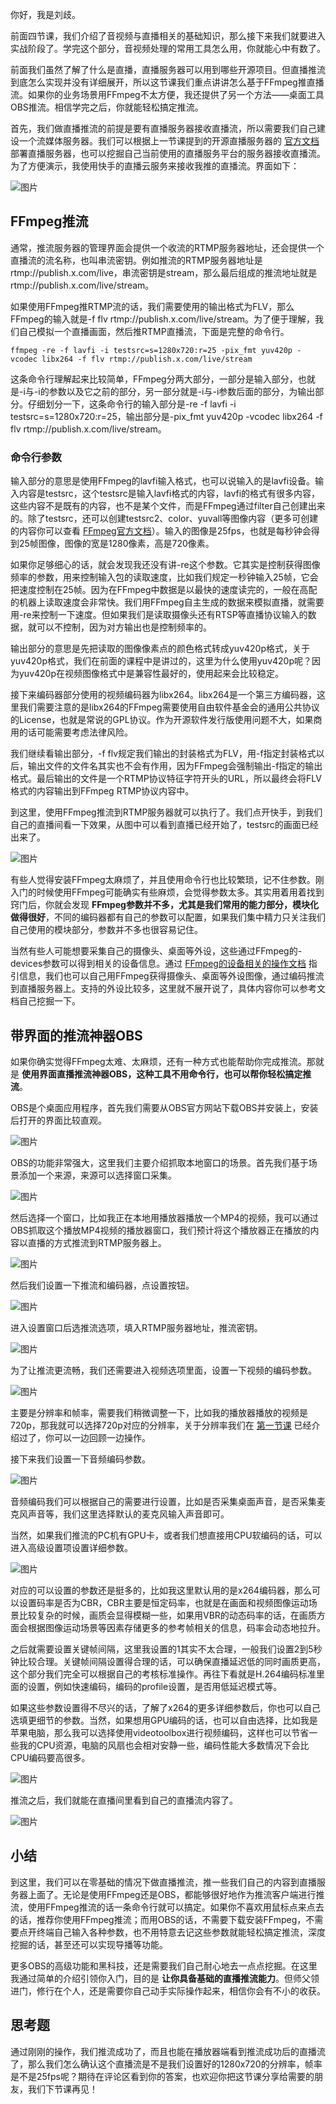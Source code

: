 你好，我是刘歧。

前面四节课，我们介绍了音视频与直播相关的基础知识，那么接下来我们就要进入实战阶段了。学完这个部分，音视频处理的常用工具怎么用，你就能心中有数了。

前面我们虽然了解了什么是直播，直播服务器可以用到哪些开源项目。但直播推流到底怎么实现并没有详细展开，所以这节课我们重点讲讲怎么基于FFmpeg推直播流。如果你的业务场景用FFmpeg不太方便，我还提供了另一个方法——桌面工具OBS推流。相信学完之后，你就能轻松搞定推流。

首先，我们做直播推流的前提是要有直播服务器接收直播流，所以需要我们自己建设一个流媒体服务器。我们可以根据上一节课提到的开源直播服务器的 [官方文档](https://github.com/ossrs/srs/wiki/v5_CN_Home) 部署直播服务器，也可以挖掘自己当前使用的直播服务平台的服务器接收直播流。为了方便演示，我使用快手的直播云服务来接收我推的直播流。界面如下：

![图片](https://static001.geekbang.org/resource/image/d4/0f/d478c987355cff9dc4f1a7fc849b930f.png?wh=2634x1616)

## FFmpeg推流

通常，推流服务器的管理界面会提供一个收流的RTMP服务器地址，还会提供一个直播流的流名称，也叫串流密钥。例如推流的RTMP服务器地址是rtmp://publish.x.com/live，串流密钥是stream，那么最后组成的推流地址就是rtmp://publish.x.com/live/stream。

如果使用FFmpeg推RTMP流的话，我们需要使用的输出格式为FLV，那么FFmpeg的输入就是-f flv rtmp://publish.x.com/live/stream。为了便于理解，我们自己模拟一个直播画面，然后推RTMP直播流，下面是完整的命令行。

```plain
ffmpeg -re -f lavfi -i testsrc=s=1280x720:r=25 -pix_fmt yuv420p -vcodec libx264 -f flv rtmp://publish.x.com/live/stream

```

这条命令行理解起来比较简单，FFmpeg分两大部分，一部分是输入部分，也就是-i与-i的参数以及它之前的部分，另一部分就是-i与-i参数后面的部分，为输出部分。仔细划分一下，这条命令行的输入部分是-re -f lavfi -i testsrc=s=1280x720:r=25，输出部分是-pix\_fmt yuv420p -vcodec libx264 -f flv rtmp://publish.x.com/live/stream。

### 命令行参数

输入部分的意思是使用FFmpeg的lavfi输入格式，也可以说输入的是lavfi设备。输入内容是testsrc，这个testsrc是输入lavfi格式的内容，lavfi的格式有很多内容，这些内容不是既有的内容，也不是某个文件，而是FFmpeg通过filter自己创建出来的。除了testsrc，还可以创建testsrc2、color、yuvall等图像内容（更多可创建的内容你可以查看 [FFmpeg官方文档](https://ffmpeg.org/ffmpeg-filters.html#Video-Sources)）。输入的图像是25fps，也就是每秒钟会得到25帧图像，图像的宽是1280像素，高是720像素。

如果你足够细心的话，就会发现我还没有讲-re这个参数。它其实是控制获得图像频率的参数，用来控制输入包的读取速度，比如我们规定一秒钟输入25帧，它会把速度控制在25帧。因为在FFmpeg中数据是以最快的速度读完的，一般在高配的机器上读取速度会非常快。我们用FFmpeg自主生成的数据来模拟直播，就需要用-re来控制一下速度。但如果我们是读取摄像头还有RTSP等直播协议输入的数据，就可以不控制，因为对方输出也是控制频率的。

输出部分的意思是先把读取的图像像素点的颜色格式转成yuv420p格式，关于yuv420p格式，我们在前面的课程中是讲过的，这里为什么使用yuv420p呢？因为yuv420p在视频图像格式中是兼容性最好的，使用起来会比较稳定。

接下来编码器部分使用的视频编码器为libx264。libx264是一个第三方编码器，这里我们需要注意的是libx264的FFmpeg需要使用自由软件基金会的通用公共协议的License，也就是常说的GPL协议。作为开源软件发行版使用问题不大，如果商用的话可能需要考虑法律风险。

我们继续看输出部分，-f flv规定我们输出的封装格式为FLV，用-f指定封装格式以后，输出文件的文件名其实也不会有作用，因为FFmpeg会强制输出-f指定的输出格式。最后输出的文件是一个RTMP协议特征字符开头的URL，所以最终会将FLV格式的内容输出到FFmpeg RTMP协议内容中。

到这里，使用FFmpeg推流到RTMP服务器就可以执行了。我们点开快手，到我们自己的直播间看一下效果，从图中可以看到直播已经开始了，testsrc的画面已经出来了。

![图片](https://static001.geekbang.org/resource/image/ee/42/ee0c74eda1fd5c8846ed041166b1ee42.png?wh=4449x3057)

有些人觉得安装FFmpeg太麻烦了，并且使用命令行也比较繁琐，记不住参数。刚入门的时候使用FFmpeg可能确实有些麻烦，会觉得参数太多。其实用着用着找到窍门后，你就会发现 **FFmpeg参数并不多，尤其是我们常用的能力部分，模块化做得很好**，不同的编码器都有自己的参数可以配置，如果我们集中精力只关注我们自己使用的模块部分，参数并不多也很容易记住。

当然有些人可能想要采集自己的摄像头、桌面等外设，这些通过FFmpeg的-devices参数可以得到相关的设备信息。通过 [FFmpeg的设备相关的操作文档](https://ffmpeg.org/ffmpeg-devices.html) 指引信息，我们也可以自己用FFmpeg获得摄像头、桌面等外设图像，通过编码推流到直播服务器上。支持的外设比较多，这里就不展开说了，具体内容你可以参考文档自己挖掘一下。

## 带界面的推流神器OBS

如果你确实觉得FFmpeg太难、太麻烦，还有一种方式也能帮助你完成推流。那就是 **使用界面直播推流神器OBS，这种工具不用命令行，也可以帮你轻松搞定推流**。

OBS是个桌面应用程序，首先我们需要从OBS官方网站下载OBS并安装上，安装后打开的界面比较直观。

![图片](https://static001.geekbang.org/resource/image/df/b7/df5ca1ced76500a1yy4aef10ce768fb7.png?wh=1079x751)

OBS的功能非常强大，这里我们主要介绍抓取本地窗口的场景。首先我们基于场景添加一个来源，来源可以选择窗口采集。

![图片](https://static001.geekbang.org/resource/image/02/9a/024b2354a6f205283573140c6f10919a.png?wh=1432x874)

然后选择一个窗口，比如我正在本地用播放器播放一个MP4的视频，我可以通过OBS抓取这个播放MP4视频的播放器窗口，我们预计将这个播放器正在播放的内容以直播的方式推流到RTMP服务器上。

![图片](https://static001.geekbang.org/resource/image/5b/2d/5b65e7fc7cf66f3aa0e9767bf346102d.png?wh=819x912)

然后我们设置一下推流和编码器，点设置按钮。

![图片](https://static001.geekbang.org/resource/image/e0/c1/e071438ce009c8a90d44e198b0c95dc1.png?wh=1077x749)

进入设置窗口后选推流选项，填入RTMP服务器地址，推流密钥。

![图片](https://static001.geekbang.org/resource/image/26/5d/26d5a553231fca1a849930b788b0a05d.png?wh=981x748)

为了让推流更流畅，我们还需要进入视频选项里面，设置一下视频的编码参数。

![图片](https://static001.geekbang.org/resource/image/e2/ea/e2850d4ae8c2aa03ef309510d8f4deea.png?wh=981x748)

主要是分辨率和帧率，需要我们稍微调整一下，比如我的播放器播放的视频是720p，那我就可以选择720p对应的分辨率，关于分辨率我们在 [第一节课](https://time.geekbang.org/column/article/543605) 已经介绍过了，你可以一边回顾一边操作。

接下来我们设置一下音频编码参数。

![图片](https://static001.geekbang.org/resource/image/c7/8b/c792edf5536cd244fyycb9146fd4b88b.png?wh=981x748)

音频编码我们可以根据自己的需要进行设置，比如是否采集桌面声音，是否采集麦克风声音等，我们这里选择默认的麦克风输入声音即可。

当然，如果我们推流的PC机有GPU卡，或者我们想直接用CPU软编码的话，可以进入高级设置项设置详细参数。

![图片](https://static001.geekbang.org/resource/image/39/a1/391c7e0de8e59813fcf3b0079c197ea1.png?wh=977x744)

对应的可以设置的参数还是挺多的，比如我这里默认用的是x264编码器，那么可以设置码率是否为CBR，CBR主要是恒定码率，也就是在画面和视频图像运动场景比较复杂的时候，画质会显得模糊一些，如果用VBR的动态码率的话，在画质方面会根据图像运动场景等因素存储更多的参考帧相关的信息，码率会动态地拉升。

之后就需要设置关键帧间隔，这里我设置的1其实不太合理，一般我们设置2到5秒钟比较合理。关键帧间隔设置得合理的话，可以确保直播延迟低的同时画质更高，这个部分我们完全可以根据自己的考核标准操作。再往下看就是H.264编码标准里面的设置，例如快速编码，编码的profile设置，是否用低延迟模式等。

如果这些参数设置得不尽兴的话，了解了x264的更多详细参数后，你也可以自己选填更细节的参数。当然，如果想用GPU编码的话，也可以自由选择，比如我是苹果电脑，那么我可以选择使用videotoolbox进行视频编码，这样也可以节省一些我的CPU资源，电脑的风扇也会相对安静一些，编码性能大多数情况下会比CPU编码要高很多。

![图片](https://static001.geekbang.org/resource/image/8f/00/8f7ba8247fd55bac74c86f98668a4200.png?wh=1076x747)

推流之后，我们就能在直播间里看到自己的直播流内容了。

![图片](https://static001.geekbang.org/resource/image/b3/3a/b3571d654785b39b74f1c7d9baa9c93a.png?wh=4421x3219)

## 小结

到这里，我们可以在零基础的情况下做直播推流，推一些我们自己的内容到直播服务器上面了。无论是使用FFmpeg还是OBS，都能够很好地作为推流客户端进行推流，使用FFmpeg推流的话一条命令行就可以搞定。如果你不喜欢用鼠标点来点去的话，推荐你使用FFmpeg推流；而用OBS的话，不需要下载安装FFmpeg，不需要点开终端自己输入各种参数，也不用特意去记这些参数就能轻松搞定推流，深度挖掘的话，甚至还可以实现导播等功能。

更多OBS的高级功能和黑科技，还是需要我们自己耐心地去一点点挖掘。在这里我通过简单的介绍引领你入门，目的是 **让你具备基础的直播推流能力**。但师父领进门，修行在个人，还是需要你自己动手实际操作起来，相信你会有不小的收获。

## 思考题

通过刚刚的操作，我们推流成功了，而且也能在播放器端看到推流成功后的直播流了，那么我们怎么确认这个直播流是不是我们设置好的1280x720的分辨率，帧率是不是25fps呢？期待在评论区看到你的答案，也欢迎你把这节课分享给需要的朋友，我们下节课再见！